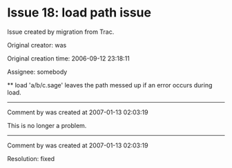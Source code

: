 # Issue 18: load path issue

Issue created by migration from Trac.

Original creator: was

Original creation time: 2006-09-12 23:18:11

Assignee: somebody

** load 'a/b/c.sage' leaves the path messed up if an error occurs during load.



---

Comment by was created at 2007-01-13 02:03:19

This is no longer a problem.


---

Comment by was created at 2007-01-13 02:03:19

Resolution: fixed
